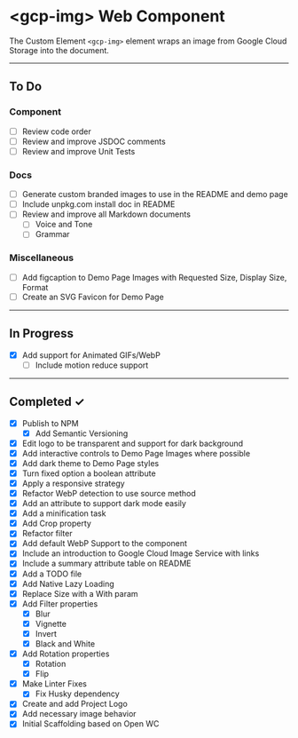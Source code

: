# \<gcp-img> Web Component

The Custom Element `<gcp-img>` element wraps an image from Google Cloud Storage into the document.

---

## To Do

### Component
- [ ] Review code order
- [ ] Review and improve JSDOC comments
- [ ] Review and improve Unit Tests

### Docs
- [ ] Generate custom branded images to use in the README and demo page
- [ ] Include unpkg.com install doc in README
- [ ] Review and improve all Markdown documents
  - [ ] Voice and Tone
  - [ ] Grammar

### Miscellaneous
- [ ] Add figcaption to Demo Page Images with Requested Size, Display Size, Format
- [ ] Create an SVG Favicon for Demo Page

---

## In Progress
- [X] Add support for Animated GIFs/WebP
  - [ ] Include motion reduce support
---

## Completed ✓
- [x] Publish to NPM
  - [x] Add Semantic Versioning
- [x] Edit logo to be transparent and support for dark background
- [x] Add interactive controls to Demo Page Images where possible
- [x] Add dark theme to Demo Page styles
- [X] Turn fixed option a boolean attribute
- [X] Apply a responsive strategy
- [x] Refactor WebP detection to use source method
- [x] Add an attribute to support dark mode easily
- [x] Add a minification task
- [x] Add Crop property
- [x] Refactor filter
- [x] Add default WebP Support to the component
- [x] Include an introduction to Google Cloud Image Service with links
- [x] Include a summary attribute table on README
- [x] Add a TODO file
- [x] Add Native Lazy Loading
- [x] Replace Size with a With param
- [x] Add Filter properties
  - [x] Blur
  - [x] Vignette
  - [x] Invert
  - [x] Black and White
- [x] Add Rotation properties
  - [x] Rotation
  - [x] Flip
- [x] Make Linter Fixes
  - [x] Fix Husky dependency
- [x] Create and add Project Logo
- [x] Add necessary image behavior
- [x] Initial Scaffolding based on Open WC
